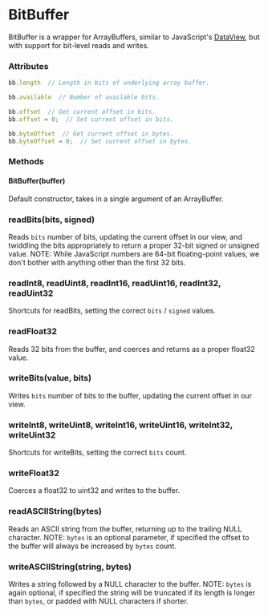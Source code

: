 BitBuffer
==========

BitBuffer is a wrapper for ArrayBuffers, similar to JavaScript's [DataView](https://developer.mozilla.org/en-US/docs/JavaScript/Typed_arrays/DataView), but with support for bit-level reads and writes.

### Attributes

```javascript
bb.length  // Length in bits of underlying array buffer.
```

```javascript
bb.available  // Number of available bits.
```

```javascript
bb.offset  // Get current offset in bits.
bb.offset = 0;  // Set current offset in bits.
```

```javascript
bb.byteOffset  // Get current offset in bytes.
bb.byteOffset = 0;  // Set current offset in bytes.
```

### Methods

#### BitBuffer(buffer)

Default constructor, takes in a single argument of an ArrayBuffer.

### readBits(bits, signed)

Reads `bits` number of bits, updating the current offset in our view, and twiddling the bits appropriately to return a proper 32-bit signed or unsigned value. NOTE: While JavaScript numbers are 64-bit floating-point values, we don't bother with anything other than the first 32 bits.

### readInt8, readUint8, readInt16, readUint16, readInt32, readUint32

Shortcuts for readBits, setting the correct `bits` / `signed` values.

### readFloat32

Reads 32 bits from the buffer, and coerces and returns as a proper float32 value.

### writeBits(value, bits)

Writes `bits` number of bits to the buffer, updating the current offset in our view.

### writeInt8, writeUint8, writeInt16, writeUint16, writeInt32, writeUint32

Shortcuts for writeBits, setting the correct `bits` count.

### writeFloat32

Coerces a float32 to uint32 and writes to the buffer.

### readASCIIString(bytes)

Reads an ASCII string from the buffer, returning up to the trailing NULL character. NOTE: `bytes` is an optional parameter, if specified the offset to the buffer will always be increased by `bytes` count.

### writeASCIIString(string, bytes)

Writes a string followed by a NULL character to the buffer. NOTE: `bytes` is again optional, if specified the string will be truncated if its length is longer than `bytes`, or padded with NULL characters if shorter.